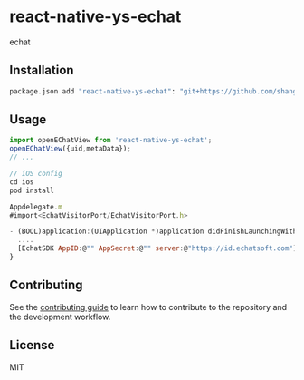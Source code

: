 # react-native-ys-echat

echat

## Installation

```sh
package.json add "react-native-ys-echat": "git+https://github.com/shanghai-yinshan-network-science-co-ltd/react-native-echat.git#Version",

```

## Usage

```js
import openEChatView from 'react-native-ys-echat';
openEChatView({uid,metaData});
// ...

// iOS config
cd ios
pod install

Appdelegate.m
#import<EchatVisitorPort/EchatVisitorPort.h>

- (BOOL)application:(UIApplication *)application didFinishLaunchingWithOptions:(NSDictionary *)launchOptions{
  ....
  [EchatSDK AppID:@"" AppSecret:@"" server:@"https://id.echatsoft.com"];
}

```

## Contributing

See the [contributing guide](CONTRIBUTING.md) to learn how to contribute to the repository and the development workflow.

## License

MIT
